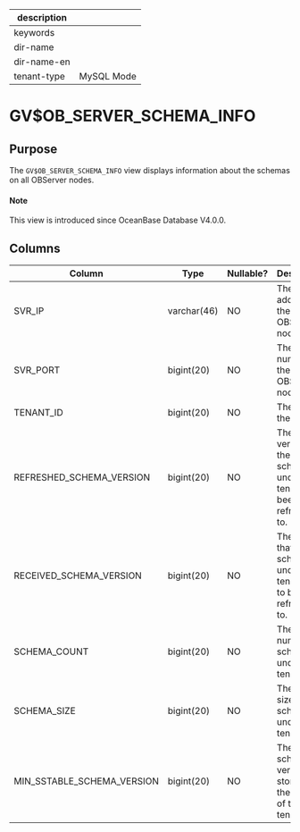 |description||
|---|---|
|keywords||
|dir-name||
|dir-name-en||
|tenant-type|MySQL Mode|

# GV$OB_SERVER_SCHEMA_INFO

## Purpose

The `GV$OB_SERVER_SCHEMA_INFO` view displays information about the schemas on all OBServer nodes.

<main id="notice" type='explain'>
  <h4>Note</h4>
  <p>This view is introduced since OceanBase Database V4.0.0. </p>
</main>

## Columns

| **Column** | **Type** | **Nullable?** | **Description** |
|----------------------------|-------------|----------------|----------------------------------|
| SVR_IP | varchar(46) | NO | The IP address of the OBServer node. |
| SVR_PORT | bigint(20) | NO | The port number of the OBServer node. |
| TENANT_ID | bigint(20) | NO | The ID of the tenant. |
| REFRESHED_SCHEMA_VERSION | bigint(20) | NO | The latest version that the schemas under the tenant have been refreshed to. |
| RECEIVED_SCHEMA_VERSION | bigint(20) | NO | The version that the schemas under the tenant need to be refreshed to. |
| SCHEMA_COUNT | bigint(20) | NO | The number of schemas under the tenant. |
| SCHEMA_SIZE | bigint(20) | NO | The total size of the schemas under the tenant. |
| MIN_SSTABLE_SCHEMA_VERSION | bigint(20) | NO | The earliest schema version stored in the SSTable of the tenant. |
